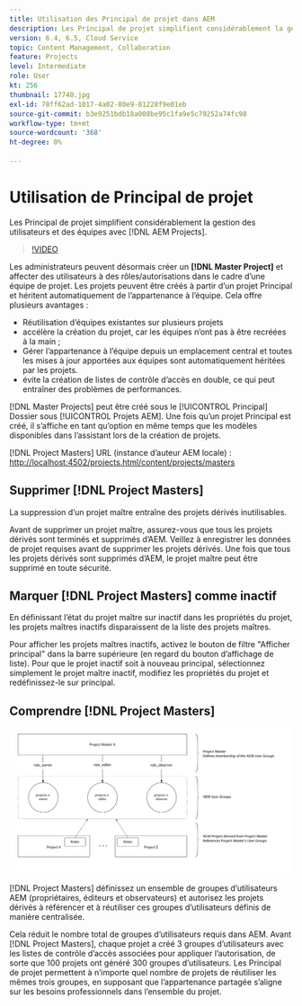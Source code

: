 ```yaml
---
title: Utilisation des Principal de projet dans AEM
description: Les Principal de projet simplifient considérablement la gestion des utilisateurs et des équipes avec AEM Projets.
version: 6.4, 6.5, Cloud Service
topic: Content Management, Collaboration
feature: Projects
level: Intermediate
role: User
kt: 256
thumbnail: 17740.jpg
exl-id: 78ff62ad-1017-4a02-80e9-81228f9e01eb
source-git-commit: b3e9251bdb18a008be95c1fa9e5c79252a74fc98
workflow-type: tm+mt
source-wordcount: '368'
ht-degree: 0%

---
```


# Utilisation de Principal de projet

Les Principal de projet simplifient considérablement la gestion des utilisateurs et des équipes avec [!DNL AEM Projects].

>[!VIDEO](https://video.tv.adobe.com/v/17740?quality=12&learn=on)

Les administrateurs peuvent désormais créer un **[!DNL Master Project]** et affecter des utilisateurs à des rôles/autorisations dans le cadre d’une équipe de projet. Les projets peuvent être créés à partir d’un projet Principal et héritent automatiquement de l’appartenance à l’équipe. Cela offre plusieurs avantages :

* Réutilisation d’équipes existantes sur plusieurs projets
* accélère la création du projet, car les équipes n’ont pas à être recréées à la main ;
* Gérer l’appartenance à l’équipe depuis un emplacement central et toutes les mises à jour apportées aux équipes sont automatiquement héritées par les projets.
* évite la création de listes de contrôle d’accès en double, ce qui peut entraîner des problèmes de performances.

[!DNL Master Projects] peut être créé sous le [!UICONTROL Principal] Dossier sous [!UICONTROL Projets AEM]. Une fois qu’un projet Principal est créé, il s’affiche en tant qu’option en même temps que les modèles disponibles dans l’assistant lors de la création de projets.

[!DNL Project Masters] URL (instance d’auteur AEM locale) : [http://localhost:4502/projects.html/content/projects/masters](http://localhost:4502/projects.html/content/projects/masters)

## Supprimer [!DNL Project Masters]

La suppression d’un projet maître entraîne des projets dérivés inutilisables.

Avant de supprimer un projet maître, assurez-vous que tous les projets dérivés sont terminés et supprimés d’AEM. Veillez à enregistrer les données de projet requises avant de supprimer les projets dérivés. Une fois que tous les projets dérivés sont supprimés d’AEM, le projet maître peut être supprimé en toute sécurité.

## Marquer [!DNL Project Masters] comme inactif

En définissant l’état du projet maître sur inactif dans les propriétés du projet, les projets maîtres inactifs disparaissent de la liste des projets maîtres.

Pour afficher les projets maîtres inactifs, activez le bouton de filtre &quot;Afficher principal&quot; dans la barre supérieure (en regard du bouton d’affichage de liste). Pour que le projet inactif soit à nouveau principal, sélectionnez simplement le projet maître inactif, modifiez les propriétés du projet et redéfinissez-le sur principal.

## Comprendre [!DNL Project Masters]

![Vue technique des chefs de projet](assets/use-project-masters/project-masters-architecture.png)

[!DNL Project Masters] définissez un ensemble de groupes d’utilisateurs AEM (propriétaires, éditeurs et observateurs) et autorisez les projets dérivés à référencer et à réutiliser ces groupes d’utilisateurs définis de manière centralisée.

Cela réduit le nombre total de groupes d’utilisateurs requis dans AEM. Avant [!DNL Project Masters], chaque projet a créé 3 groupes d’utilisateurs avec les listes de contrôle d’accès associées pour appliquer l’autorisation, de sorte que 100 projets ont généré 300 groupes d’utilisateurs. Les Principal de projet permettent à n’importe quel nombre de projets de réutiliser les mêmes trois groupes, en supposant que l’appartenance partagée s’aligne sur les besoins professionnels dans l’ensemble du projet.
